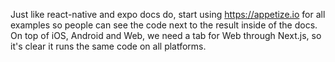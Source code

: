 Just like react-native and expo docs do, start using https://appetize.io for all examples so people can see the code next to the result inside of the docs. On top of iOS, Android and Web, we need a tab for Web through Next.js, so it's clear it runs the same code on all platforms.

